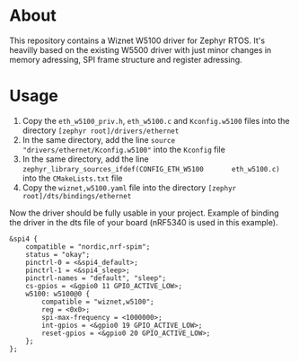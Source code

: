 # About
This repository contains a Wiznet W5100 driver for Zephyr RTOS. It's heavilly based on the existing W5500 driver with just minor changes in memory adressing, SPI frame structure and register adressing.

# Usage
1. Copy the `eth_w5100_priv.h`, `eth_w5100.c` and `Kconfig.w5100` files into the directory `[zephyr root]/drivers/ethernet`
2. In the same directory, add the line `source "drivers/ethernet/Kconfig.w5100"` into the `Kconfig` file
3. In the same directory, add the line `zephyr_library_sources_ifdef(CONFIG_ETH_W5100		eth_w5100.c)` into the `CMakeLists.txt` file
4. Copy the `wiznet,w5100.yaml` file into the directory `[zephyr root]/dts/bindings/ethernet`

Now the driver should be fully usable in your project. Example of binding the driver in the dts file of your board (nRF5340 is used in this example).

```
&spi4 {
    compatible = "nordic,nrf-spim";
    status = "okay";
	pinctrl-0 = <&spi4_default>;
	pinctrl-1 = <&spi4_sleep>;
	pinctrl-names = "default", "sleep";
    cs-gpios = <&gpio0 11 GPIO_ACTIVE_LOW>;
    w5100: w5100@0 {
        compatible = "wiznet,w5100";
        reg = <0x0>;
        spi-max-frequency = <1000000>;
        int-gpios = <&gpio0 19 GPIO_ACTIVE_LOW>;
        reset-gpios = <&gpio0 20 GPIO_ACTIVE_LOW>;
    };
};
```
